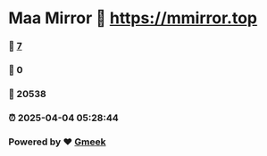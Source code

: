 # Maa Mirror :link: https://mmirror.top 
### :page_facing_up: [7](https://mmirror.top/tag.html) 
### :speech_balloon: 0 
### :hibiscus: 20538 
### :alarm_clock: 2025-04-04 05:28:44 
### Powered by :heart: [Gmeek](https://github.com/Meekdai/Gmeek)
